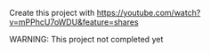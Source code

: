 Create this project with https://youtube.com/watch?v=mPPhcU7oWDU&feature=shares

WARNING: This project not completed yet
